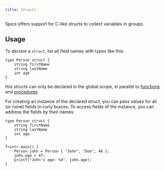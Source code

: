 ```yaml
---
title: Structs
---
```


Spice offers support for C-like structs to collect variables in groups.

## Usage

To declare a `struct`, list all field names with types like this:

```spice
type Person struct {
	string firstName
	string lastName
	int age
}
```

this structs can only be declared in the global scope, in parallel to [functions](../functions) and [procedures](../procedures).

For creating an instance of the declared struct, you can pass values for all (or none) fields in curly braces. To access fields of
the instance, you can address the fields by their names:

```spice
type Person struct {
	string firstName
	string lastName
	int age
}

f<int> main() {
	Person john = Person { "John", "Doe", 46 };
	john.age = 47;
	printf("John's age: %d", john.age);
}
```